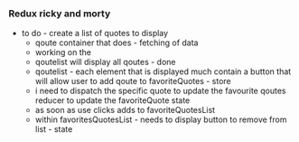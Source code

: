 ### Redux ricky and morty 

- to do - create a list of quotes to display
  * qoute container that does - fetching of data 
  *  working on the 
  * qoutelist will display all qoutes - done 
  * qoutelist - each element that is displayed much contain a button that will allow user to add qoute to favoriteQuotes - store 
  - i need to dispatch the specific quote to update the favourite qoutes reducer to update the favoriteQuote state
  * as soon as use clicks adds to favoriteQuotesList 
  * within favoritesQuotesList - needs to display button to remove from list - state


  
